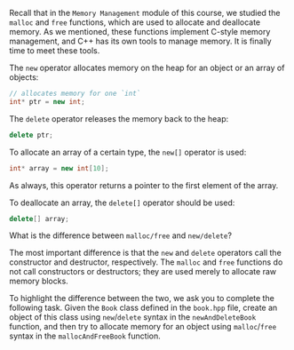 Recall that in the `Memory Management` module of this course,
we studied the `malloc` and `free` functions, which are used 
to allocate and deallocate memory.
As we mentioned, these functions implement C-style memory management,
and C++ has its own tools to manage memory.
It is finally time to meet these tools.

The `new` operator allocates memory on the heap for an object or an array of objects:

```cpp
// allocates memory for one `int` 
int* ptr = new int;
```

The `delete` operator releases the memory back to the heap:

```cpp
delete ptr;
```

To allocate an array of a certain type, the `new[]` operator is used:

```cpp
int* array = new int[10];
```

As always, this operator returns a pointer to the first element of the array.

To deallocate an array, the `delete[]` operator should be used:

```cpp
delete[] array;
```

What is the difference between `malloc/free` and `new/delete`?

The most important difference is that the `new` and `delete` operators 
call the constructor and destructor, respectively.
The `malloc` and `free` functions do not call constructors or destructors;
they are used merely to allocate raw memory blocks.

To highlight the difference between the two, we ask you to complete the following task.
Given the `Book` class defined in the `book.hpp` file, 
create an object of this class using `new`/`delete` syntax in the `newAndDeleteBook` function, 
and then try to allocate memory for an object using `malloc`/`free` syntax in the `mallocAndFreeBook` function.
